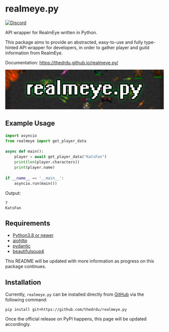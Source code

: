 # realmeye.py

[![Discord](https://img.shields.io/discord/1220512271126630461?color=7289DA)](https://discord.gg/7hDnTB9jjE)

API wrapper for RealmEye written in Python.

This package aims to provide an abstracted, easy-to-use and fully type-hinted API wrapper for developers, in order to gather player and guild information from RealmEye.

Documentation: https://thedrdu.github.io/realmeye.py/

![realmeye.py](./docs/assets/realmeye.png)

## Example Usage
```py
import asyncio
from realmeye import get_player_data

async def main():
    player = await get_player_data("KatsFan")
    print(len(player.characters))
    print(player.name)

if __name__ == '__main__':
    asyncio.run(main())

```
Output:
```
7
KatsFan
```

## Requirements
* [Python3.8 or newer](https://www.python.org/downloads/)
* [aiohttp](https://docs.aiohttp.org/en/stable/)
* [pydantic](https://docs.pydantic.dev/latest/)
* [beautifulsoup4](https://beautiful-soup-4.readthedocs.io/en/latest/)

This README will be updated with more information as progress on this package continues.

## Installation

Currently, `realmeye.py` can be installed directly from [GitHub](https://github.com/thedrdu/realmeye.py) via the following command:

```
pip install git+https://github.com/thedrdu/realmeye.py
```

Once the official release on PyPI happens, this page will be updated accordingly.
